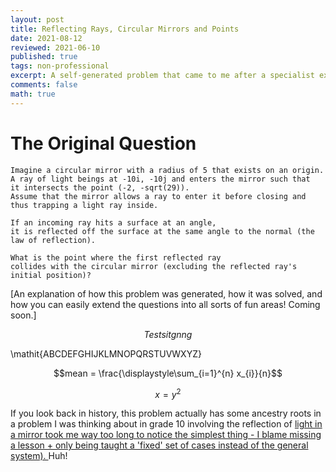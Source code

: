 ```yaml
---
layout: post
title: Reflecting Rays, Circular Mirrors and Points
date: 2021-08-12
reviewed: 2021-06-10
published: true
tags: non-professional 
excerpt: A self-generated problem that came to me after a specialist exam. It's a pretty problem to think about! Testing Mathjax.
comments: false
math: true
---
```


# The Original Question
```
Imagine a circular mirror with a radius of 5 that exists on an origin. 
A ray of light beings at -10i, -10j and enters the mirror such that 
it intersects the point (-2, -sqrt(29)). 
Assume that the mirror allows a ray to enter it before closing and thus trapping a light ray inside.

If an incoming ray hits a surface at an angle, 
it is reflected off the surface at the same angle to the normal (the law of reflection).

What is the point where the first reflected ray 
collides with the circular mirror (excluding the reflected ray's initial position)?
```

[An explanation of how this problem was generated, how it was solved, and how you can easily extend the questions into all sorts of fun areas!
Coming soon.]

$$\mathit{Testsitgnng}$$

\mathit{ABCDEFGHIJKLMNOPQRSTUVWXYZ}


$$mean = \frac{\displaystyle\sum_{i=1}^{n} x_{i}}{n}$$

$$ x = y^2 $$

If you look back in history, this problem actually has some ancestry roots in a problem I was thinking about in grade 10 involving the reflection of  <a href="#" class="tooltip">light in a mirror <span> took me way too long to notice the simplest thing - I blame missing a lesson + only being taught a 'fixed' set of cases instead of the general system). </span> </a> Huh!
